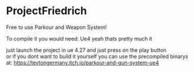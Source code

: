# ProjectFriedrich

Free to use Parkour and Weapon System!

To compile it you would need:
Ue4
yeah thats pretty much it 

just launch the project in ue 4.27 and just press on the play button  
or if you dont want to build it yourself you can use the precompiled binarys at:
https://tevtongermany.itch.io/parkour-and-gun-system-ue4

